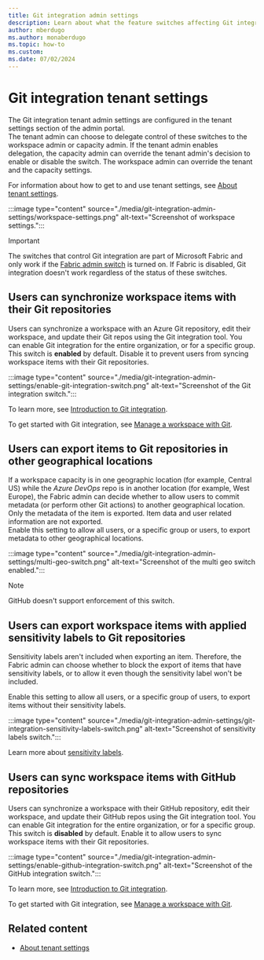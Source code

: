 ```yaml
---
title: Git integration admin settings
description: Learn about what the feature switches affecting Git integration do and how to use them.
author: mberdugo
ms.author: monaberdugo
ms.topic: how-to
ms.custom:
ms.date: 07/02/2024
---
```


# Git integration tenant settings

The Git integration tenant admin settings are configured in the tenant settings section of the admin portal.  
The tenant admin can choose to delegate control of these switches to the workspace admin or capacity admin. If the tenant admin enables delegation, the capacity admin can override the tenant admin's decision to enable or disable the switch. The workspace admin can override the tenant and the capacity settings.

For information about how to get to and use tenant settings, see [About tenant settings](tenant-settings-index.md).

:::image type="content" source="./media/git-integration-admin-settings/workspace-settings.png" alt-text="Screenshot of workspace settings.":::

> [!IMPORTANT]
> The switches that control Git integration are part of Microsoft Fabric and only work if the [Fabric admin switch](fabric-switch.md) is turned on. If Fabric is disabled, Git integration doesn't work regardless of the status of these switches.

## Users can synchronize workspace items with their Git repositories 

Users can synchronize a workspace with an Azure Git repository, edit their workspace, and update their Git repos using the Git integration tool. You can enable Git integration for the entire organization, or for a specific group.  
This switch is **enabled** by default. Disable it to prevent users from syncing workspace items with their Git repositories.

:::image type="content" source="./media/git-integration-admin-settings/enable-git-integration-switch.png" alt-text="Screenshot of the Git integration switch.":::

To learn more, see [Introduction to Git integration](../cicd/git-integration/intro-to-git-integration.md).

To get started with Git integration, see [Manage a workspace with Git](../cicd/git-integration/git-get-started.md).

## Users can export items to Git repositories in other geographical locations

If a workspace capacity is in one geographic location (for example, Central US) while the *Azure DevOps* repo is in another location (for example, West Europe), the Fabric admin can decide whether to allow users to commit metadata (or perform other Git actions) to another geographical location. Only the metadata of the item is exported. Item data and user related information are not exported.  
Enable this setting to allow all users, or a specific group or users, to export metadata to other geographical locations.

:::image type="content" source="./media/git-integration-admin-settings/multi-geo-switch.png" alt-text="Screenshot of the multi geo switch enabled.":::

> [!NOTE]
> GitHub doesn't support enforcement of this switch.

## Users can export workspace items with applied sensitivity labels to Git repositories

Sensitivity labels aren't included when exporting an item. Therefore, the Fabric admin can choose whether to block the export of items that have sensitivity labels, or to allow it even though the sensitivity label won't be included.

Enable this setting to allow all users, or a specific group of users, to export items without their sensitivity labels.

:::image type="content" source="./media/git-integration-admin-settings/git-integration-sensitivity-labels-switch.png" alt-text="Screenshot of sensitivity labels switch.":::

Learn more about [sensitivity labels](../get-started/apply-sensitivity-labels.md).

## Users can sync workspace items with GitHub repositories

Users can synchronize a workspace with their GitHub repository, edit their workspace, and update their GitHub repos using the Git integration tool. You can enable Git integration for the entire organization, or for a specific group.  
This switch is **disabled** by default. Enable it to allow users to sync workspace items with their Git repositories.

:::image type="content" source="./media/git-integration-admin-settings/enable-github-integration-switch.png" alt-text="Screenshot of the GitHub integration switch.":::

To learn more, see [Introduction to Git integration](../cicd/git-integration/intro-to-git-integration.md).

To get started with Git integration, see [Manage a workspace with Git](../cicd/git-integration/git-get-started.md).

## Related content

- [About tenant settings](tenant-settings-index.md)